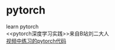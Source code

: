 # pytorch
learn pytorch</br> 
<<pytorch深度学习实践>>来自B站刘二大人</br>
<a href="https://github.com/zhangyu13141/pytorch/tree/master/pytorch%E8%AF%BE%E7%A8%8B----%E3%80%8APyTorch%E6%B7%B1%E5%BA%A6%E5%AD%A6%E4%B9%A0%E5%AE%9E%E8%B7%B5%E3%80%8B">视频中练习的pytorch代码</a></br>

